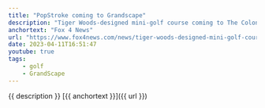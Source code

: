 ```yaml
---
title: "PopStroke coming to Grandscape"
description: "Tiger Woods-designed mini-golf course coming to The Colony's GrandScape."
anchortext: "Fox 4 News"
url: "https://www.fox4news.com/news/tiger-woods-designed-mini-golf-course-coming-to-the-colony"
date: 2023-04-11T16:51:47
youtube: true
tags:
    - golf
    - GrandScape
---
```

{{ description }} [{{ anchortext }}]({{ url }})